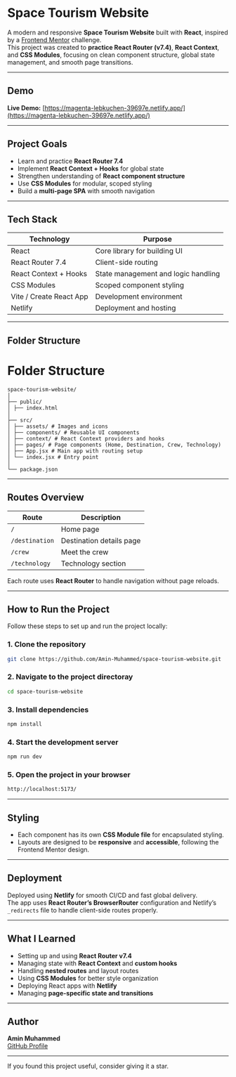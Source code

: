 # Space Tourism Website

A modern and responsive **Space Tourism Website** built with **React**, inspired by a [Frontend Mentor](https://www.frontendmentor.io/) challenge.  
This project was created to **practice React Router (v7.4)**, **React Context**, and **CSS Modules**, focusing on clean component structure, global state management, and smooth page transitions.

---

## Demo

**Live Demo:** [https://magenta-lebkuchen-39697e.netlify.app/](https://magenta-lebkuchen-39697e.netlify.app/)

---

## Project Goals

- Learn and practice **React Router 7.4**
- Implement **React Context + Hooks** for global state
- Strengthen understanding of **React component structure**
- Use **CSS Modules** for modular, scoped styling
- Build a **multi-page SPA** with smooth navigation

---

## Tech Stack

| Technology              | Purpose                             |
| ----------------------- | ----------------------------------- |
| React                   | Core library for building UI        |
| React Router 7.4        | Client-side routing                 |
| React Context + Hooks   | State management and logic handling |
| CSS Modules             | Scoped component styling            |
| Vite / Create React App | Development environment             |
| Netlify                 | Deployment and hosting              |

---

## Folder Structure

# Folder Structure

```
space-tourism-website/
│
├── public/
│ ├── index.html
│
├── src/
│ ├── assets/ # Images and icons
│ ├── components/ # Reusable UI components
│ ├── context/ # React Context providers and hooks
│ ├── pages/ # Page components (Home, Destination, Crew, Technology)
│ ├── App.jsx # Main app with routing setup
│ └── index.jsx # Entry point
│
└── package.json
```
---

## Routes Overview

| Route          | Description              |
| -------------- | ------------------------ |
| `/`            | Home page                |
| `/destination` | Destination details page |
| `/crew`        | Meet the crew            |
| `/technology`  | Technology section       |

Each route uses **React Router** to handle navigation without page reloads.

---

## How to Run the Project

Follow these steps to set up and run the project locally:

### 1. Clone the repository

```bash
git clone https://github.com/Amin-Muhammed/space-tourism-website.git
```

### 2. Navigate to the project directoray

```bash
cd space-tourism-website

```

### 3. Install dependencies

```bash
npm install
```

### 4. Start the development server

```bash
npm run dev

```

### 5. Open the project in your browser

```bash
http://localhost:5173/

```

---

## Styling

- Each component has its own **CSS Module file** for encapsulated styling.
- Layouts are designed to be **responsive** and **accessible**, following the Frontend Mentor design.

---

## Deployment

Deployed using **Netlify** for smooth CI/CD and fast global delivery.  
The app uses **React Router’s BrowserRouter** configuration and Netlify’s `_redirects` file to handle client-side routes properly.

---

## What I Learned

- Setting up and using **React Router v7.4**
- Managing state with **React Context** and **custom hooks**
- Handling **nested routes** and layout routes
- Using **CSS Modules** for better style organization
- Deploying React apps with **Netlify**
- Managing **page-specific state and transitions**

---

## Author

**Amin Muhammed**  
[GitHub Profile](https://github.com/Amin-Muhammed)

---

If you found this project useful, consider giving it a star.
